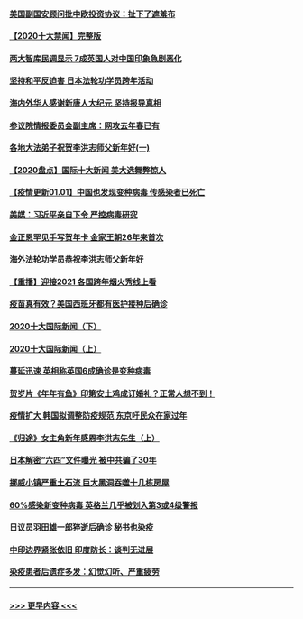 #### [美国副国安顾问批中欧投资协议：扯下了遮羞布](../pages/prog202/a103022705.md?t=01020751) 
#### [【2020十大禁闻】完整版](../pages/prog202/a103022702.md?t=01020751) 
#### [两大智库民调显示 7成英国人对中国印象急剧恶化](../pages/prog202/a103022686.md?t=01020751) 
#### [坚持和平反迫害  日本法轮功学员跨年活动](../pages/prog202/a103022530.md?t=01020751) 
#### [海内外华人感谢新唐人大纪元 坚持报导真相](../pages/prog202/a103022538.md?t=01020751) 
#### [参议院情报委员会副主席：网攻去年春已有](../pages/prog202/a103022535.md?t=01020751) 
#### [各地大法弟子祝贺李洪志师父新年好(一)](../pages/prog202/a103022456.md?t=01020751) 
#### [【2020盘点】国际十大新闻 美大选舞弊惊人](../pages/prog202/a103022226.md?t=01020751) 
#### [【疫情更新01.01】中国也发现变种病毒 传感染者已死亡](../pages/prog202/a103020001.md?t=01020751) 
#### [美媒：习近平亲自下令 严控病毒研究](../pages/prog202/a103022179.md?t=01020751) 
#### [金正恩罕见手写贺年卡 金家王朝26年来首次](../pages/prog202/a103022106.md?t=01020751) 
#### [海外法轮功学员恭祝李洪志师父新年好](../pages/prog202/a103022043.md?t=01020751) 
#### [【重播】迎接2021 各国跨年烟火秀线上看](../pages/prog202/a103021776.md?t=01020751) 
#### [疫苗真有效？美国西班牙都有医护接种后确诊](../pages/prog202/a103021963.md?t=01020751) 
#### [2020十大国际新闻（下）](../pages/prog202/a103021915.md?t=01020751) 
#### [2020十大国际新闻（上）](../pages/prog202/a103021902.md?t=01020751) 
#### [蔓延迅速 英相称英国6成确诊是变种病毒](../pages/prog202/a103021895.md?t=01020751) 
#### [贺岁片《年年有鱼》印第安土鸡成订婚礼？正常人想不到！](../pages/prog202/a103021631.md?t=01020751) 
#### [疫情扩大 韩国拟调整防疫规范 东京吁民众在家过年](../pages/prog202/a103021514.md?t=01020751) 
#### [《归途》女主角新年感恩李洪志先生（上）](../pages/prog202/a103021526.md?t=01020751) 
#### [日本解密“六四”文件曝光 被中共骗了30年](../pages/prog202/a103021442.md?t=01020751) 
#### [挪威小镇严重土石流 巨大黑洞吞噬十几栋房屋](../pages/prog202/a103021422.md?t=01020751) 
#### [60%感染新变种病毒 英格兰几乎被划入第3或4级警报](../pages/prog202/a103021386.md?t=01020751) 
#### [日议员羽田雄一郎猝逝后确诊 秘书也染疫](../pages/prog202/a103021415.md?t=01020751) 
#### [中印边界紧张依旧 印度防长：谈判无进展](../pages/prog202/a103021394.md?t=01020751) 
#### [染疫患者后遗症多发：幻觉幻听、严重疲劳](../pages/prog202/a103021349.md?t=01020751) 

----
#### [ >>> 更早内容 <<< ](../indexes/prog202-earlier.md)
